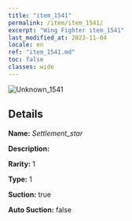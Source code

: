 ```yaml
---
title: "item_1541"
permalink: /item/item_1541/
excerpt: "Wing Fighter item_1541"
last_modified_at: 2023-11-04
locale: en
ref: "item_1541.md"
toc: false
classes: wide
---
```



 ![Unknown_1541](/images/item/Settlement_star_p.png)



## Details

 **Name:** *Settlement_star* 

 **Description:** 

 **Rarity:** 1 

 **Type:** 1 

 **Suction:** true 

 **Auto Suction:** false 


